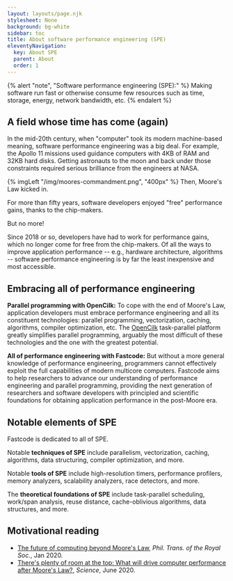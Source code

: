 ```yaml
---
layout: layouts/page.njk
stylesheet: None
background: bg-white
sidebar: toc
title: About software performance engineering (SPE)
eleventyNavigation:
  key: About SPE
  parent: About
  order: 1
---
```

{% alert "note", "Software performance engineering (SPE):" %}
Making software run fast or otherwise consume few resources such as time, storage, energy, network bandwidth, etc.
{% endalert %}

## A field whose time has come (again)

In the mid-20th century, when "computer" took its modern machine-based meaning, software performance engineering was a big deal. For example, the Apollo 11 missions used guidance computers with 4KB of RAM and 32KB hard disks. Getting astronauts to the moon and back under those constraints required serious brilliance from the engineers at NASA.

{% imgLeft "/img/moores-commandment.png", "400px" %} Then, Moore's Law kicked in.

For more than fifty years, software developers enjoyed "free" performance gains, thanks to the chip-makers.

But no more!

Since 2018 or so, developers have had to work for performance gains, which no longer come for free from the chip-makers. Of all the ways to improve application performance -- e.g., hardware architecture, algorithms -- software performance engineering is by far the least inexpensive and most accessible.

## Embracing all of performance engineering

**Parallel programming with OpenCilk:** To cope with the end of Moore's Law, application developers must embrace performance engineering and all its constituent technologies: parallel programming, vectorization, caching, algorithms, compiler optimization, etc. The [OpenCilk](/get-involved/try-opencilk/) task-parallel platform greatly simplifies parallel programming, arguably the most difficult of these technologies and the one with the greatest potential. 

**All of performance engineering with Fastcode:** But without a more general knowledge of performance engineering, programmers cannot effectively exploit the full capabilities of modern multicore computers. Fastcode aims to help researchers to advance our understanding of performance engineering and parallel programming, providing the next generation of researchers and software developers with principled and scientific foundations for obtaining application performance in the post-Moore era.

## Notable elements of SPE

Fastcode is dedicated to all of SPE.

Notable **techniques of SPE** include parallelism, vectorization, caching, algorithms, data structuring, compiler optimization, and more.  

Notable **tools of SPE** include high-resolution timers, performance profilers, memory analyzers, scalability analyzers, race detectors, and more.

The **theoretical foundations of SPE** include task-parallel scheduling, work/span analysis, reuse distance, cache-oblivious algorithms, data structures, and more.

## Motivational reading

* [The future of computing beyond Moore's Law](https://royalsocietypublishing.org/doi/full/10.1098/rsta.2019.0061), *Phil. Trans. of the Royal Soc.*, Jan 2020.
* [There's plenty of room at the top: What will drive computer performance after Moore's Law?](https://www.science.org/doi/10.1126/science.aam9744), *Science*, June 2020.
